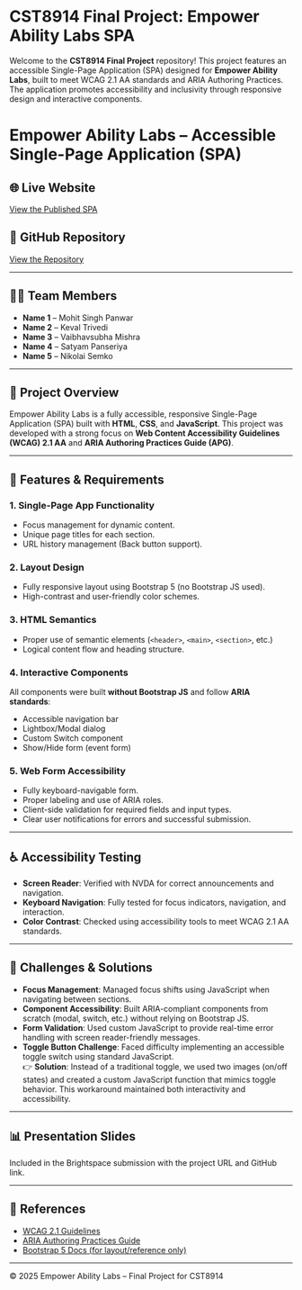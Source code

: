 # CST8914 Final Project: Empower Ability Labs SPA

Welcome to the **CST8914 Final Project** repository! This project features an accessible Single-Page Application (SPA) designed for **Empower Ability Labs**, built to meet WCAG 2.1 AA standards and ARIA Authoring Practices. The application promotes accessibility and inclusivity through responsive design and interactive components.

# Empower Ability Labs – Accessible Single-Page Application (SPA)

## 🌐 Live Website
[View the Published SPA](https://mspanwar21.github.io/Final-CST8914/)

## 📁 GitHub Repository
[View the Repository](https://github.com/mspanwar21/Final-CST8914)

---

## 👨‍💻 Team Members
- **Name 1** – Mohit Singh Panwar
- **Name 2** – Keval Trivedi
- **Name 3** – Vaibhavsubha Mishra
- **Name 4** – Satyam Panseriya
- **Name 5** – Nikolai Semko
---

## 🧩 Project Overview

Empower Ability Labs is a fully accessible, responsive Single-Page Application (SPA) built with **HTML**, **CSS**, and **JavaScript**. This project was developed with a strong focus on **Web Content Accessibility Guidelines (WCAG) 2.1 AA** and **ARIA Authoring Practices Guide (APG)**.

---

## 📌 Features & Requirements

### 1. **Single-Page App Functionality**
- Focus management for dynamic content.
- Unique page titles for each section.
- URL history management (Back button support).

### 2. **Layout Design**
- Fully responsive layout using Bootstrap 5 (no Bootstrap JS used).
- High-contrast and user-friendly color schemes.

### 3. **HTML Semantics**
- Proper use of semantic elements (`<header>`, `<main>`, `<section>`, etc.)
- Logical content flow and heading structure.

### 4. **Interactive Components**
All components were built **without Bootstrap JS** and follow **ARIA standards**:
- Accessible navigation bar
- Lightbox/Modal dialog
- Custom Switch component
- Show/Hide form (event form)

### 5. **Web Form Accessibility**
- Fully keyboard-navigable form.
- Proper labeling and use of ARIA roles.
- Client-side validation for required fields and input types.
- Clear user notifications for errors and successful submission.


---

## ♿ Accessibility Testing

- **Screen Reader**: Verified with NVDA for correct announcements and navigation.
- **Keyboard Navigation**: Fully tested for focus indicators, navigation, and interaction.
- **Color Contrast**: Checked using accessibility tools to meet WCAG 2.1 AA standards.

---

## 🔧 Challenges & Solutions

- **Focus Management**: Managed focus shifts using JavaScript when navigating between sections.
- **Component Accessibility**: Built ARIA-compliant components from scratch (modal, switch, etc.) without relying on Bootstrap JS.
- **Form Validation**: Used custom JavaScript to provide real-time error handling with screen reader-friendly messages.
- **Toggle Button Challenge**: Faced difficulty implementing an accessible toggle switch using standard JavaScript.  
  👉 **Solution**: Instead of a traditional toggle, we used two images (on/off states) and created a custom JavaScript function that mimics toggle behavior. This workaround maintained both interactivity and accessibility.



---

## 📊 Presentation Slides

Included in the Brightspace submission with the project URL and GitHub link.

---

## 📄 References

- [WCAG 2.1 Guidelines](https://www.w3.org/WAI/WCAG21/quickref/)
- [ARIA Authoring Practices Guide](https://www.w3.org/WAI/ARIA/apg/)
- [Bootstrap 5 Docs (for layout/reference only)](https://getbootstrap.com/docs/5.3/getting-started/introduction/)

---

© 2025 Empower Ability Labs – Final Project for CST8914



